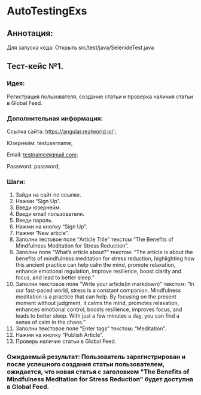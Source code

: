 # AutoTestingExs
## Аннотация:
Для запуска кода: Открыть src/test/java/SelenideTest.java

## Тест-кейс №1.
### Идея: 
Регистрация пользователя, создание статьи и проверка наличия статьи в Global Feed.
### Дополнительная информация:

Ссылка сайта: https://angular.realworld.io/ ;

Юзернейм: testusername;

Email: testname@gmail.com;

Password: password;

###  Шаги:
1. Зайди на сайт по ссылке.
2. Нажми “Sign Up”.
3. Введи юзернейм.
4. Введи email пользователя.
5. Введи пароль.
6. Нажми на кнопку “Sign Up”.
7. Нажми “New article”.
8. Заполни тестовое поле “Article Title” текстом “The Benefits of Mindfulness Meditation for Stress Reduction”.
9. Заполни поле “What’s article about?” текстом:
“The article is about the benefits of mindfulness meditation for stress reduction, highlighting how this ancient practice can help calm the mind, promote relaxation, enhance emotional regulation, improve resilience, boost clarity and focus, and lead to better sleep.”
10. Заполни текстовое поле “Write your article(in markdown)” текстом:
“In our fast-paced world, stress is a constant companion. Mindfulness meditation is a practice that can help. By focusing on the present moment without judgment, it calms the mind, promotes relaxation, enhances emotional control, boosts resilience, improves focus, and leads to better sleep. With just a few minutes a day, you can find a sense of calm in the chaos.”
11. Заполни текстовое поле “Enter tags” текстом: “Meditation”.
12. Нажми на кнопку “Publish Article”.
13. Проверь наличие статьи в Global Feed.
### Ожидаемый результат: Пользователь зарегистрирован и после успешного создания статьи пользователем, ожидается, что новая статья с заголовком "The Benefits of Mindfulness Meditation for Stress Reduction" будет доступна в Global Feed.
